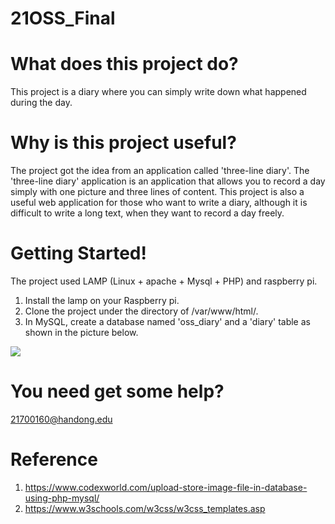 # 21OSS_Final

# What does this project do?
This project is a diary where you can simply write down what happened during the day.

# Why is this project useful?
The project got the idea from an application called 'three-line diary'.
The 'three-line diary' application is an application that allows you to record a day simply with one picture and three lines of content.
This project is also a useful web application for those who want to write a diary, although it is difficult to write a long text, when they want to record a day freely.

# Getting Started!
The project used LAMP (Linux + apache + Mysql + PHP) and raspberry pi.
1. Install the lamp on your Raspberry pi.
2. Clone the project under the directory of /var/www/html/.
3. In MySQL, create a database named 'oss_diary' and a 'diary' table as shown in the picture below.
<img src="https://www.google.com/url?sa=i&url=https%3A%2F%2Fapps.apple.com%2Fkr%2Fapp%2F%25EC%2584%25B8%25EC%25A4%2584%25EC%259D%25BC%25EA%25B8%25B0%2Fid1436460302&psig=AOvVaw2Dl7XpcMzWPx9wN7lJRrtQ&ust=1623593401651000&source=images&cd=vfe&ved=0CAIQjRxqFwoTCIitiOeikvECFQAAAAAdAAAAABAD"/>

# You need get some help?
21700160@handong.edu

# Reference
1.	https://www.codexworld.com/upload-store-image-file-in-database-using-php-mysql/
2.	https://www.w3schools.com/w3css/w3css_templates.asp
